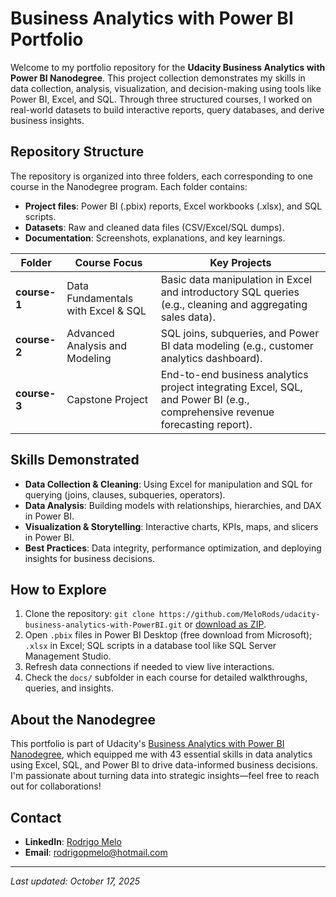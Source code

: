 # Business Analytics with Power BI Portfolio


Welcome to my portfolio repository for the **Udacity Business Analytics with Power BI Nanodegree**. This project collection demonstrates my skills in data collection, analysis, visualization, and decision-making using tools like Power BI, Excel, and SQL. Through three structured courses, I worked on real-world datasets to build interactive reports, query databases, and derive business insights.

## Repository Structure
The repository is organized into three folders, each corresponding to one course in the Nanodegree program. Each folder contains:
- **Project files**: Power BI (.pbix) reports, Excel workbooks (.xlsx), and SQL scripts.
- **Datasets**: Raw and cleaned data files (CSV/Excel/SQL dumps).
- **Documentation**: Screenshots, explanations, and key learnings.

| Folder     | Course Focus                          | Key Projects                                      |
|------------|---------------------------------------|---------------------------------------------------|
| **course-1** | Data Fundamentals with Excel & SQL    | Basic data manipulation in Excel and introductory SQL queries (e.g., cleaning and aggregating sales data). |
| **course-2** | Advanced Analysis and Modeling        | SQL joins, subqueries, and Power BI data modeling (e.g., customer analytics dashboard). |
| **course-3** | Capstone Project                      | End-to-end business analytics project integrating Excel, SQL, and Power BI (e.g., comprehensive revenue forecasting report). |

## Skills Demonstrated
- **Data Collection & Cleaning**: Using Excel for manipulation and SQL for querying (joins, clauses, subqueries, operators).
- **Data Analysis**: Building models with relationships, hierarchies, and DAX in Power BI.
- **Visualization & Storytelling**: Interactive charts, KPIs, maps, and slicers in Power BI.
- **Best Practices**: Data integrity, performance optimization, and deploying insights for business decisions.

## How to Explore
1. Clone the repository: `git clone https://github.com/MeloRods/udacity-business-analytics-with-PowerBI.git` or [download as ZIP](https://github.com/MeloRods/udacity-business-analytics-with-PowerBI/archive/refs/heads/main.zip).
2. Open `.pbix` files in Power BI Desktop (free download from Microsoft); `.xlsx` in Excel; SQL scripts in a database tool like SQL Server Management Studio.
3. Refresh data connections if needed to view live interactions.
4. Check the `docs/` subfolder in each course for detailed walkthroughs, queries, and insights.

## About the Nanodegree
This portfolio is part of Udacity's [Business Analytics with Power BI Nanodegree](https://www.udacity.com/course/business-analytics-with-power-bi--nd0981), which equipped me with 43 essential skills in data analytics using Excel, SQL, and Power BI to drive data-informed business decisions. I'm passionate about turning data into strategic insights—feel free to reach out for collaborations!

## Contact
- **LinkedIn**: [Rodrigo Melo](https://www.linkedin.com/in/rodrigospmelo/)
- **Email**: rodrigopmelo@hotmail.com

---

*Last updated: October 17, 2025*
